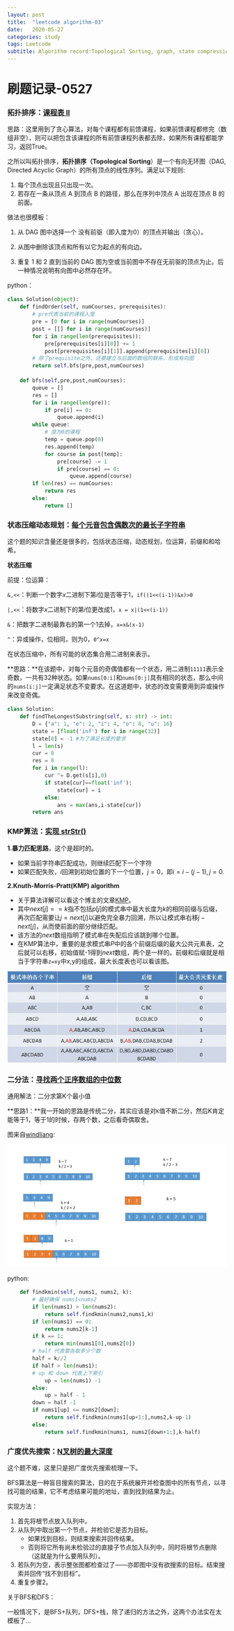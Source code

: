 ```yaml
---
layout: post
title:  "leetcode algorithm-03"
date:   2020-05-27
categories: study
tags: Leetcode
subtitle: Algorithm record:Topological Sorting, graph, state compression DP, BFS and DFS.
---
```




# 刷题记录-0527

### 拓扑排序：[课程表 II](https://leetcode-cn.com/problems/course-schedule-ii/)

思路：这里用到了贪心算法，对每个课程都有前馈课程，如果前馈课程都修完（数组非空），则可以把包含该课程的所有前馈课程列表都去除，如果所有课程都能学习，返回True。

之所以叫拓扑排序，**拓扑排序（Topological Sorting**）是一个有向无环图（DAG, Directed Acyclic Graph）的所有顶点的线性序列。满足以下规则:

1. 每个顶点出现且只出现一次。
2. 若存在一条从顶点 A 到顶点 B 的路径，那么在序列中顶点 A 出现在顶点 B 的前面。

做法也很模板：

1. 从 DAG 图中选择一个 没有前驱（即入度为0）的顶点并输出（贪心）。

2. 从图中删除该顶点和所有以它为起点的有向边。

3. 重复 1 和 2 直到当前的 DAG 图为空或当前图中不存在无前驱的顶点为止。后一种情况说明有向图中必然存在环。

python：

```python
class Solution(object):
    def findOrder(self, numCourses, prerequisites):
        # pre代表当前的课程入度
        pre = [0 for i in range(numCourses)]
        post = [[] for i in range(numCourses)]
        for i in range(len(prerequisites)):
            pre[prerequisites[i][0]] += 1
            post[prerequisites[i][1]].append(prerequisites[i][0])
        # 除了prequisite之外，还要建立与后面的数组的联系，形成有向图
        return self.bfs(pre,post,numCourses)

    def bfs(self,pre,post,numCourses):
        queue = []
        res = []
        for i in range(len(pre)):
            if pre[i] == 0:
                queue.append(i)
        while queue:
            # 度为0的课程
            temp = queue.pop(0)
            res.append(temp)
            for course in post[temp]:
                pre[course] -= 1
                if pre[course] == 0:
                    queue.append(course)
        if len(res) == numCourses:
            return res
        else:
            return []
```



### **状态压缩动态规划**：[每个元音包含偶数次的最长子字符串](https://leetcode-cn.com/problems/find-the-longest-substring-containing-vowels-in-even-counts/)

这个题的知识含量还是很多的，包括状态压缩，动态规划，位运算，前缀和和哈希。

**状态压缩**

前提：位运算：

`&,<<`：判断一个数字$x$二进制下第$i$位是否等于1，`if((1<<(i-1))&x)>0`

`|,<<`：将数字$x$二进制下的第$i$位更改成1，`x = x|(1<<(i-1))`

`&`：把数字二进制最靠右的第一个1去掉，`x=x&(x-1)`

`^`：异或操作，位相同，则为0，`0^x=x`

在状态压缩中，所有可能的状态集合用二进制来表示。

**思路：**在该题中，对每个元音的奇偶值都有一个状态，用二进制`11111`表示全奇数，一共有32种状态。如果`nums[0:i]`和`nums[0:j]`具有相同的状态，那么中间的`nums[i:j]`一定满足状态不变要求。在这道题中，状态的改变需要用到异或操作来改变奇偶。

```python
class Solution:
    def findTheLongestSubstring(self, s: str) -> int:
        D = {"a": 1, "e": 2, "i": 4, "o": 8, "u": 16}
        state = [float('inf') for i in range(32)]
        state[0] = -1 #为了满足长度的要求
        l = len(s)
        cur = 0
        res = 0
        for i in range(l):
           	cur ^= D.get(s[i],0)
      		if state[cur]==float('inf'):
                state[cur] = i
          	else:
                ans = max(ans,i-state[cur])
       	return ans
```

### KMP算法：[实现 strStr()](https://leetcode-cn.com/problems/implement-strstr/)

**1.暴力匹配思路**，这个是超时的。

- 如果当前字符串匹配成功，则继续匹配下一个字符
- 如果匹配失败，$i$回溯到初始位置的下一个位置，$j=0$，即$i = i-(j-1),j=0$.

**2.Knuth-Morris-Pratt(KMP) algorithm**

- 关于算法详解可以看这个博主的文章[KMP](https://blog.csdn.net/v_JULY_v/article/details/7041827)。
- 其中$next[j]==k$指不包括$p[j]$的模式串中最大长度为$k$的相同前缀与后缀，再次匹配需要让$j = next[j]$以避免完全暴力回溯，所以让模式串右移$j-next[j]$，从而使前面的部分继续匹配。
- 该方法的$next$数组指明了模式串在失配后应该跳到哪个位置。
- 在KMP算法中，重要的是求模式串$P$中的各个前缀后缀的最大公共元素表，之后就可以右移，初始值赋-1得到$next$数组，两个是一样的。前缀和后缀就是相当于字符串`z=xy`中x,y的组成，最大长度表也可以看该图。

![image-20200520214010445](\image\image-20200520214010445.png)



### 二分法：[寻找两个正序数组的中位数](https://leetcode-cn.com/problems/median-of-two-sorted-arrays/)

通用解法：二分求第K个最小值

**思路1：**我一开始的思路是传统二分，其实应该是对`K`值不断二分，然后K肯定能等于1，等于1的时候，存两个数，之后看奇偶取舍。

图来自[windliang](https://leetcode-cn.com/problems/median-of-two-sorted-arrays/solution/xiang-xi-tong-su-de-si-lu-fen-xi-duo-jie-fa-by-w-2/):

![1590310013(1)](\image\image-20200527159031001.jpg)

 python:

```python
    def findkmin(self, nums1, nums2, k):
        # 最好确保 nums1<nums2
        if len(nums1) > len(nums2):
            return self.findkmin(nums2,nums1,k)
        if len(nums1) == 0:
            return nums2[k-1]
        if k == 1:
            return min(nums1[0],nums2[0])
        # half 代表要各取多少个数
        half = k//2
        if half > len(nums1):
        # up 和 down 代表上下索引
            up = len(nums1) -1 
        else:
            up = half - 1
        down = half -1 
        if nums1[up] <= nums2[down]:
            return self.findkmin(nums1[up+1:],nums2,k-up-1)
        else:
            return self.findkmin(nums1, nums2[down+1:],k-half)
```

### 广度优先搜索：[N叉树的最大深度](https://leetcode-cn.com/problems/maximum-depth-of-n-ary-tree/)

这个题不难，这里只是把广度优先搜索梳理一下。

BFS算法是一种盲目搜索的算法，目的在于系统展开并检查图中的所有节点，以寻找可能的结果，它不考虑结果可能的地址，直到找到结果为止。

实现方法：

1. 首先将根节点放入队列中。
2. 从队列中取出第一个节点，并检验它是否为目标。
   - 如果找到目标，则结束搜索并回传结果。
   - 否则将它所有尚未检验过的直接子节点加入队列中，同时将根节点删除（这就是为什么要用队列）。
3. 若队列为空，表示整张图都检查过了——亦即图中没有欲搜索的目标。结束搜索并回传“找不到目标”。
4. 重复步骤2。

关于BFS和DFS：

一般情况下，是BFS+队列，DFS+栈，除了递归的方法之外，这两个办法实在太模板了...
